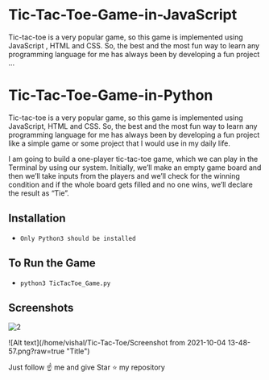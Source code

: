 # Tic-Tac-Toe-Game-in-JavaScript
Tic-tac-toe is a very popular game, so this game is implemented using JavaScript , HTML and CSS. So, the best and the most fun way to learn any programming language for me has always been by developing a fun project …



# Tic-Tac-Toe-Game-in-Python
Tic-tac-toe is a very popular game, so this game is implemented using JavaScript, HTML and CSS.
So, the best and the most fun way to learn any programming language for me has always been by developing a fun project like a simple game or some project that I would use in my daily life.

I am going to build a one-player tic-tac-toe game, which we can play in the Terminal by using our system. Initially, we’ll make an empty game board and then we’ll take inputs from the players and we’ll check for the winning condition and if the whole board gets filled and no one wins, we’ll declare the result as “Tie”.

## Installation
- `Only Python3 should be installed`

## To Run the Game
- `python3 TicTacToe_Game.py`

## Screenshots
![2](https://user-images.githubusercontent.com/74820625/128242633-2b4712b4-429e-4fd6-b074-5e0f69f33176.png)

![Alt text](/home/vishal/Tic-Tac-Toe/Screenshot from 2021-10-04 13-48-57.png?raw=true "Title")


Just follow ☝️ me and give Star ⭐ my repository
